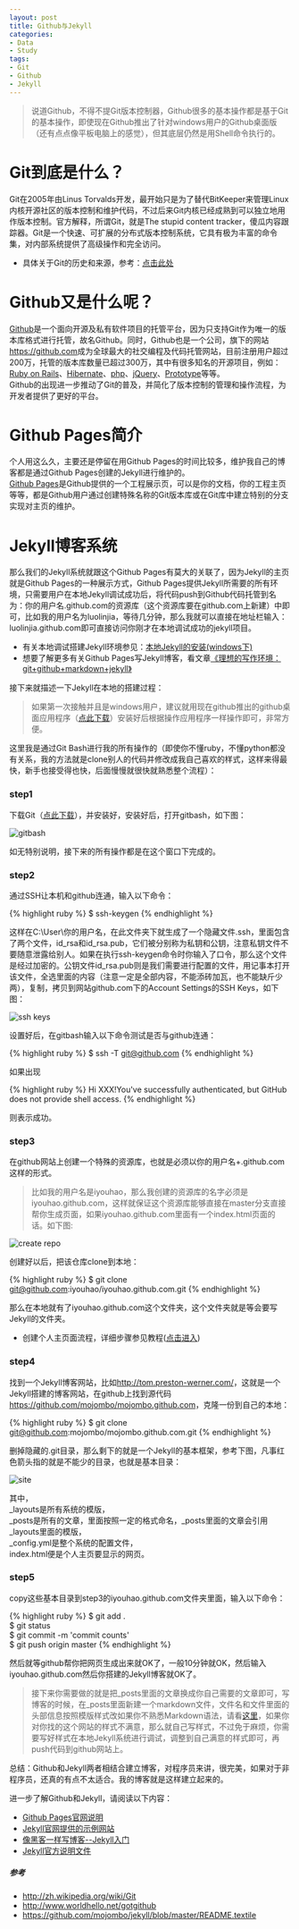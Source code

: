 ```yaml
---
layout: post
title: Github与Jekyll
categories:
- Data
- Study
tags:
- Git
- Github
- Jekyll
---
```


> 说道Github，不得不提Git版本控制器，Github很多的基本操作都是基于Git的基本操作，即使现在Github推出了针对windows用户的Github桌面版（还有点点像平板电脑上的感觉），但其底层仍然是用Shell命令执行的。  


# Git到底是什么？  
Git在2005年由Linus Torvalds开发，最开始只是为了替代BitKeeper来管理Linux内核开源社区的版本控制和维护代码，不过后来Git内核已经成熟到可以独立地用作版本控制。官方解释，所谓Git，就是The stupid content tracker，傻瓜内容跟踪器。Git是一个快速、可扩展的分布式版本控制系统，它具有极为丰富的命令集，对内部系统提供了高级操作和完全访问。  

- 具体关于Git的历史和来源，参考：[点击此处](http://zh.wikipedia.org/wiki/Git)  

# Github又是什么呢？  
[Github](https://github.com/)是一个面向开源及私有软件项目的托管平台，因为只支持Git作为唯一的版本库格式进行托管，故名Github。同时，Github也是一个公司，旗下的网站<https://github.com>成为全球最大的社交编程及代码托管网站，目前注册用户超过200万，托管的版本库数量已超过300万，其中有很多知名的开源项目，例如：[Ruby on Rails](https://github.com/rails/rails)、[Hibernate](https://github.com/hibernate/hibernate-orm)、[php](https://github.com/php/php-src)、[jQuery](https://github.com/jquery/jquery)、[Prototype](https://github.com/sstephenson/prototype)等等。  
Github的出现进一步推动了Git的普及，并简化了版本控制的管理和操作流程，为开发者提供了更好的平台。  

# Github Pages简介  
个人用这么久，主要还是停留在用Github Pages的时间比较多，维护我自己的博客都是通过Github Pages创建的Jekyll进行维护的。  
[Github Pages](http://pages.github.com/)是Github提供的一个工程展示页，可以是你的文档，你的工程主页等等，都是Github用户通过创建特殊名称的Git版本库或在Git库中建立特别的分支实现对主页的维护。  

# Jekyll博客系统  
那么我们的Jekyll系统就跟这个Github Pages有莫大的关联了，因为Jekyll的主页就是Github Pages的一种展示方式，Github Pages提供Jekyll所需要的所有环境，只需要用户在本地Jekyll调试成功后，将代码push到Github代码托管到名为：你的用户名.github.com的资源库（这个资源库要在github.com上新建）中即可，比如我的用户名为luolinjia，等待几分钟，那么我就可以直接在地址栏输入：luolinjia.github.com即可直接访问你刚才在本地调试成功的jekyll项目。  

- 有关本地调试搭建Jekyll环境参见：[本地Jekyll的安装(windows下)](http://luolinjia.com/cn/2012/08/windows-jekyll-install/)  
- 想要了解更多有关Github Pages写Jekyll博客，看文章[《理想的写作环境：git+github+markdown+jekyll》](http://www.yangzhiping.com/tech/writing-space.html)   
 

接下来就描述一下Jekyll在本地的搭建过程：  
> 如果第一次接触并且是windows用户，建议就用现在github推出的github桌面应用程序（[点此下载](http://github-windows.s3.amazonaws.com/GitHubSetup.exe)）安装好后根据操作应用程序一样操作即可，非常方便。  

这里我是通过Git Bash进行我的所有操作的（即使你不懂ruby，不懂python都没有关系，我的方法就是clone别人的代码并修改成我自己喜欢的样式，这样来得最快，新手也接受得也快，后面慢慢就很快就熟悉整个流程）：  
### step1  
下载Git（[点此下载](http://msysgit.github.com/)），并安装好，安装好后，打开gitbash，如下图：  

![gitbash](http://i.imgur.com/LweTE.png)  

如无特别说明，接下来的所有操作都是在这个窗口下完成的。  


### step2  
通过SSH让本机和github连通，输入以下命令：  

{% highlight ruby %}
$ ssh-keygen
{% endhighlight %}   

这样在C:\User\你的用户名，在此文件夹下就生成了一个隐藏文件.ssh，里面包含了两个文件，id_rsa和id_rsa.pub，它们被分别称为私钥和公钥，注意私钥文件不要随意泄露给别人。如果在执行ssh-keygen命令时你输入了口令，那么这个文件是经过加密的。公钥文件id_rsa.pub则是我们需要进行配置的文件，用记事本打开该文件，全选里面的内容（注意一定是全部内容，不能添砖加瓦，也不能缺斤少两），复制，拷贝到网站github.com下的Account Settings的SSH Keys，如下图：  

![ssh keys](http://i.imgur.com/ZPrl4.png)  

设置好后，在gitbash输入以下命令测试是否与github连通：  

{% highlight ruby %}
$ ssh -T git@github.com
{% endhighlight %}  

如果出现

{% highlight ruby %}
Hi XXX!You've successfully authenticated, but GitHub does not provide shell access.
{% endhighlight %}    

则表示成功。  

### step3  

在github网站上创建一个特殊的资源库，也就是必须以你的用户名+.github.com这样的形式。  

> 比如我的用户名是iyouhao，那么我创建的资源库的名字必须是iyouhao.github.com，这样就保证这个资源库能够直接在master分支直接帮你生成页面，如果iyouhao.github.com里面有一个index.html页面的话。如下图:  

![create repo](https://ws3.sinaimg.cn/large/006tKfTcly1fitl52bdiij30gk0cxaae.jpg)  

创建好以后，把该仓库clone到本地：  

{% highlight ruby %}
$ git clone git@github.com:iyouhao/iyouhao.github.com.git
{% endhighlight %}   

那么在本地就有了iyouhao.github.com这个文件夹，这个文件夹就是等会要写Jekyll的文件夹。  

- 创建个人主页面流程，详细步骤参见教程([点击进入](http://www.worldhello.net/gotgithub/03-project-hosting/050-homepage.html#jekyll))  


### step4  

找到一个Jekyll博客网站，比如<http://tom.preston-werner.com/>，这就是一个Jekyll搭建的博客网站，在github上找到源代码<https://github.com/mojombo/mojombo.github.com>，克隆一份到自己的本地：  

{% highlight ruby %}
$ git clone git@github.com:mojombo/mojombo.github.com.git
{% endhighlight %}   

删掉隐藏的.git目录，那么剩下的就是一个Jekyll的基本框架，参考下图，凡事红色箭头指的就是不能少的目录，也就是基本目录：  

![site](http://i.imgur.com/C4spB.png)  

其中，  
\_layouts是所有系统的模版，  
\_posts是所有的文章，里面按照一定的格式命名，\_posts里面的文章会引用\_layouts里面的模版，  
\_config.yml是整个系统的配置文件，  
index.html便是个人主页要显示的网页。  

### step5  

copy这些基本目录到step3的iyouhao.github.com文件夹里面，输入以下命令：  

{% highlight ruby %}
$ git add .  
$ git status   
$ git commit -m 'commit counts'   
$ git push origin master
{% endhighlight %}   

然后就等github帮你把网页生成出来就OK了，一般10分钟就OK，然后输入iyouhao.github.com然后你搭建的Jekyll博客就OK了。

> 接下来你需要做的就是把\_posts里面的文章换成你自己需要的文章即可，写博客的时候，在\_posts里面新建一个markdown文件，文件名和文件里面的头部信息按照模版样式改如果你不熟悉Markdown语法，请看[这里](http://luolinjia.com/cn/2012/08/markdown-flag/)，如果你对你找的这个网站的样式不满意，那么就自己写样式，不过免于麻烦，你需要写好样式在本地Jekyll系统进行调试，调整到自己满意的样式即可，再push代码到github网站上。  



总结：Github和Jekyll两者相结合建立博客，对程序员来讲，很完美，如果对于非程序员，还真的有点不太适合。我的博客就是这样建立起来的。    


进一步了解Github和Jekyll，请阅读以下内容：   

- [Github Pages官网说明](http://pages.github.com/)  
- [Jekyll官网提供的示例网站](https://github.com/mojombo/jekyll/wiki/sites)  
- [像黑客一样写博客--Jekyll入门](http://www.soimort.org/tech-blog/2011/11/19/introduction-to-jekyll_zh.html)   
- [Jekyll官方说明文件](https://github.com/mojombo/jekyll/blob/master/README.textile)



##### 参考  
- <http://zh.wikipedia.org/wiki/Git>  
- <http://www.worldhello.net/gotgithub>  
- <https://github.com/mojombo/jekyll/blob/master/README.textile>  

  

